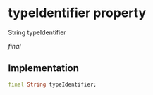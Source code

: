 


# typeIdentifier property







String typeIdentifier
  
_<span class="feature">final</span>_






## Implementation

```dart
final String typeIdentifier;
```







